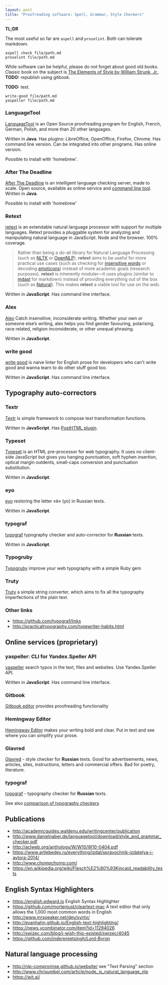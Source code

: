 ```yaml
---
layout: post
title: "Proofreading software: Spell, Grammar, Style Checkers"
---
```


**TL;DR**

The most useful so far are `aspell` and `proselint`. Both can tolerate markdown.

```
aspell check file/path.md
proselint file/path.md
```

While software can be helpful, please do not forget about good old books. Classic book on the subject is [The Elements of Style by William Strunk, Jr.](https://www.gutenberg.org/files/37134/37134-h/37134-h.htm). **TODO:** republish using gitbook.



**TODO:** test.

```
write-good file/path.md
yaspeller file/path.md
```

### LanguageTool

[LanguageTool](https://languagetool.org/) is an Open Source proof­reading program for English, French, German, Polish, and more than 20 other languages.

Written in **Java**. Has plugins: LibreOffice, OpenOffice, Firefox, Chrome. Has command line version. Can be integrated into other programs. Has online version.

Possible to install with 'homebrew'.

### After The Deadline

[After The Deadline](http://open.afterthedeadline.com/) is an intelligent language checking server, made to scale. Open source, available as online service and [command line tool](https://github.com/lpenz/atdtool). Written in **Java**.

Possible to install with 'homebrew'

### Retext

[retext](https://github.com/wooorm/retext) is an extendable natural language processor with support for multiple languages. Retext provides a pluggable system for analyzing and manipulating natural language in JavaScript. Node and the browser. 100% coverage.

> Rather than being a do-all library for Natural Language Processing (such as
> [NLTK](http://www.nltk.org) or [OpenNLP](https://opennlp.apache.org)),
> **retext** aims to be useful for more practical use cases (such as checking
> for [insensitive words](https://github.com/wooorm/alex) or decoding
> [emoticons](https://github.com/wooorm/retext-emoji)) instead of more academic
> goals (research purposes).
> **retext** is inherently modular—it uses plugins (similar to
> [mdast](https://github.com/wooorm/mdast/) for markdown) instead of providing
> everything out of the box (such as
> [Natural](https://github.com/NaturalNode/natural)). This makes **retext** a
> viable tool for use on the web.

Written in **JavaScript**. Has command line interface.

### Alex

[Alex](http://alexjs.com/) Catch insensitive, inconsiderate writing.
Whether your own or someone else’s writing, alex helps you find gender favouring, polarising, race related, religion inconsiderate, or other unequal phrasing.

Written in **JavaScript**.

### write good

[write good](https://github.com/btford/write-good) is naive linter for English prose for developers who can't write good and wanna learn to do other stuff good too.

Written in **JavaScript**. Has command line interface.

## Typography auto-correctors

### Textr

[Textr](https://github.com/A/textr) is simple framework to compose text transformation functions.

Written in **JavaScript**. Has [PostHTML plugin](https://www.npmjs.com/package/posthtml-textr).

### Typeset

[Typeset](https://github.com/davidmerfield/typeset) is an HTML pre-proces­sor for web ty­pog­ra­phy. It uses no client-side JavaScript but gives you hang­ing punc­tu­a­tion, soft hy­phen in­ser­tion, op­ti­cal mar­gin out­dents, small-caps con­ver­sion and punctuation substitution.

Written in **JavaScript**.

### eyo

[eyo](https://github.com/hcodes/eyo) restoring the letter «ё» (yo) in Russian texts.

Written in **JavaScript**.

### typograf

[typograf](https://github.com/typograf/) typography checker and auto-corrector for **Russian** texts.

Written in **JavaScript**.

### Typogruby

[Typogruby](http://avdgaag.github.io/typogruby/) improve your web typography with a simple Ruby gem

### Truty

[Truty](https://github.com/mkj-is/Truty) a simple string converter, which aims to fix all the typography imperfections of the plain text.

### Other links

- https://github.com/typograf/links
- http://practicaltypography.com/typewriter-habits.html

## Online services (proprietary)

### yaspeller: CLI for Yandex.Speller API

[yaspeller](https://github.com/hcodes/yaspeller) search typos in the text, files and websites. Use Yandex.Speller API.

Written in **JavaScript**. Has command line interface.

### Gitbook

[Gitbook editor](https://www.gitbook.com/editor) provides proofreading functionality

### Hemingway Editor

[Hemingway Editor](http://www.hemingwayapp.com/) makes your writing bold and clear. Put in text and see where you can simplify your prose.

### Glavred

[Glavred](https://glvrd.ru/) - style checker for **Russian** texts. Good for advertisements, news, articles, sites, instructions, letters and commercial offers. Bad for poetry, literature.

### typograf

[typograf](http://www.typograf.ru/) - typography checker for **Russian** texts.

See also [comparison of typography checkers](http://www.typograf.ru/flog/)

## Publications

- http://academicguides.waldenu.edu/writingcenter/publication
- http://www.danielnaber.de/languagetool/download/style_and_grammar_checker.pdf
- http://aclweb.org/anthology/W/W10/W10-0404.pdf
- https://www.artlebedev.ru/everything/izdal/spravochnik-izdatelya-i-avtora-2014/
- http://www.chompchomp.com/
- https://en.wikipedia.org/wiki/Flesch%E2%80%93Kincaid_readability_tests

## English Syntax Highlighters

- https://english.edward.io English Syntax Highlighter
- https://github.com/mortenjust/cleartext-mac A text editor that only allows the 1,000 most common words in English
- http://www.mrspeaker.net/dev/syntx/
- http://evanhahn.github.io/English-text-highlighting/
- https://news.ycombinator.com/item?id=11294026
- http://swizec.com/blog/i-wish-this-existed/swizec/4045
- https://github.com/inderpreetsingh/Lord-Byron

## Natural language processing

- http://nlp-compromise.github.io/website/ see "Text Parsing" section
- http://www.chrisumbel.com/article/node_js_natural_language_nlp
- https://wit.ai/

